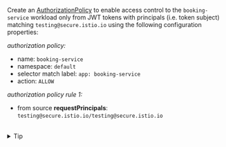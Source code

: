 Create an [AuthorizationPolicy](https://istio.io/latest/docs/reference/config/security/authorization-policy/)
to enable access control to the `booking-service` workload only from JWT tokens
with principals (i.e. token subject) matching `testing@secure.istio.io` using the following
configuration properties:

*authorization policy:*
* name: `booking-service`
* namespace: `default`
* selector match label: `app: booking-service`
* action: `ALLOW`

*authorization policy rule 1:*
* from source **requestPrincipals**: `testing@secure.istio.io/testing@secure.istio.io`

<br>
<details><summary>Tip</summary>

```plain
apiVersion: security.istio.io/v1
kind: AuthorizationPolicy
metadata:
  name: booking-service
spec:
  selector:
    matchLabels:
      app: // TODO
  action: // TODO
  rules:
  - from:
    - source:
       requestPrincipals: // TODO
```{{copy}}
</details>


<br>
<details><summary>Solution</summary>

```plain
apiVersion: security.istio.io/v1
kind: AuthorizationPolicy
metadata:
  name: booking-service
spec:
  selector:
    matchLabels:
      app: booking-service
  action: ALLOW
  rules:
  - from:
    - source:
       requestPrincipals: ["testing@secure.istio.io/testing@secure.istio.io"]
```{{copy}}
</details>
